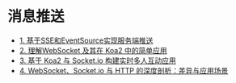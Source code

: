 # 消息推送

+ [1. 基于SSE和EventSource实现服务端推送](/frontendbasics/h-xiaoxituisong/1)
+ [2. 理解WebSocket 及其在 Koa2 中的简单应用](/frontendbasics/h-xiaoxituisong/2)
+ [3. 基于 Koa2 与 Socket.io 构建实时多人互动应用](/frontendbasics/h-xiaoxituisong/3)
+ [4. WebSocket、Socket.io 与 HTTP 的深度剖析：差异与应用场景](/frontendbasics/h-xiaoxituisong/4)